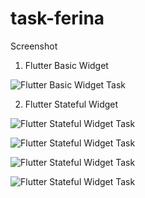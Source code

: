 # task-ferina

Screenshot

1. Flutter Basic Widget

![Flutter Basic Widget Task](screenshots/flutter-widget-ferina.jpeg)

2. Flutter Stateful Widget

![Flutter Stateful Widget Task](screenshots/flutter-stateful-widget-1.jpeg)

![Flutter Stateful Widget Task](screenshots/flutter-stateful-widget-2.jpeg)

![Flutter Stateful Widget Task](screenshots/flutter-stateful-widget-3.jpeg)

![Flutter Stateful Widget Task](screenshots/flutter-stateful-widget-4.jpeg)
